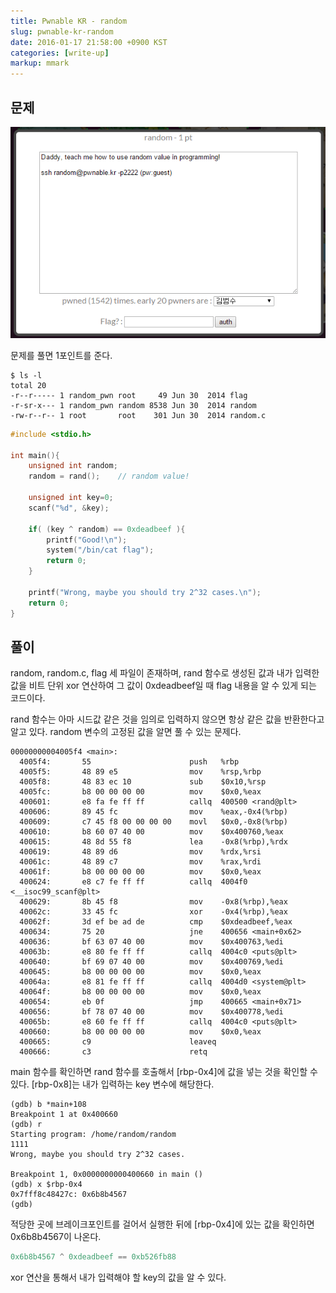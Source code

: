 ```yaml
---
title: Pwnable KR - random
slug: pwnable-kr-random
date: 2016-01-17 21:58:00 +0900 KST
categories: [write-up]
markup: mmark
---
```


## 문제

![Pwnable KR random](pwnable-kr-random.png)

문제를 풀면 1포인트를 준다.

```console
$ ls -l
total 20
-r--r----- 1 random_pwn root     49 Jun 30  2014 flag
-r-sr-x--- 1 random_pwn random 8538 Jun 30  2014 random
-rw-r--r-- 1 root       root    301 Jun 30  2014 random.c
```

```c
#include <stdio.h>

int main(){
    unsigned int random;
    random = rand();    // random value!

    unsigned int key=0;
    scanf("%d", &key);

    if( (key ^ random) == 0xdeadbeef ){
        printf("Good!\n");
        system("/bin/cat flag");
        return 0;
    }

    printf("Wrong, maybe you should try 2^32 cases.\n");
    return 0;
}
```

## 풀이

random, random.c, flag 세 파일이 존재하며,
rand 함수로 생성된 값과 내가 입력한 값을 비트 단위 xor 연산하여
그 값이 0xdeadbeef일 때 flag 내용을 알 수 있게 되는 코드이다.

rand 함수는 아마 시드값 같은 것을 임의로 입력하지 않으면
항상 같은 값을 반환한다고 알고 있다.
random 변수의 고정된 값을 알면 풀 수 있는 문제다.

```c-objdump
00000000004005f4 <main>:
  4005f4:       55                      push   %rbp
  4005f5:       48 89 e5                mov    %rsp,%rbp
  4005f8:       48 83 ec 10             sub    $0x10,%rsp
  4005fc:       b8 00 00 00 00          mov    $0x0,%eax
  400601:       e8 fa fe ff ff          callq  400500 <rand@plt>
  400606:       89 45 fc                mov    %eax,-0x4(%rbp)
  400609:       c7 45 f8 00 00 00 00    movl   $0x0,-0x8(%rbp)
  400610:       b8 60 07 40 00          mov    $0x400760,%eax
  400615:       48 8d 55 f8             lea    -0x8(%rbp),%rdx
  400619:       48 89 d6                mov    %rdx,%rsi
  40061c:       48 89 c7                mov    %rax,%rdi
  40061f:       b8 00 00 00 00          mov    $0x0,%eax
  400624:       e8 c7 fe ff ff          callq  4004f0 <__isoc99_scanf@plt>
  400629:       8b 45 f8                mov    -0x8(%rbp),%eax
  40062c:       33 45 fc                xor    -0x4(%rbp),%eax
  40062f:       3d ef be ad de          cmp    $0xdeadbeef,%eax
  400634:       75 20                   jne    400656 <main+0x62>
  400636:       bf 63 07 40 00          mov    $0x400763,%edi
  40063b:       e8 80 fe ff ff          callq  4004c0 <puts@plt>
  400640:       bf 69 07 40 00          mov    $0x400769,%edi
  400645:       b8 00 00 00 00          mov    $0x0,%eax
  40064a:       e8 81 fe ff ff          callq  4004d0 <system@plt>
  40064f:       b8 00 00 00 00          mov    $0x0,%eax
  400654:       eb 0f                   jmp    400665 <main+0x71>
  400656:       bf 78 07 40 00          mov    $0x400778,%edi
  40065b:       e8 60 fe ff ff          callq  4004c0 <puts@plt>
  400660:       b8 00 00 00 00          mov    $0x0,%eax
  400665:       c9                      leaveq
  400666:       c3                      retq
```

main 함수를 확인하면 rand 함수를 호출해서
[rbp-0x4]에 값을 넣는 것을 확인할 수 있다.
[rbp-0x8]는 내가 입력하는 key 변수에 해당한다.

```c-objdump
(gdb) b *main+108
Breakpoint 1 at 0x400660
(gdb) r
Starting program: /home/random/random
1111
Wrong, maybe you should try 2^32 cases.

Breakpoint 1, 0x0000000000400660 in main ()
(gdb) x $rbp-0x4
0x7fff8c48427c: 0x6b8b4567
(gdb)
```

적당한 곳에 브레이크포인트를 걸어서 실행한 뒤에
[rbp-0x4]에 있는 값을 확인하면 0x6b8b4567이 나온다.

```c
0x6b8b4567 ^ 0xdeadbeef == 0xb526fb88
```

xor 연산을 통해서 내가 입력해야 할 key의 값을 알 수 있다.
